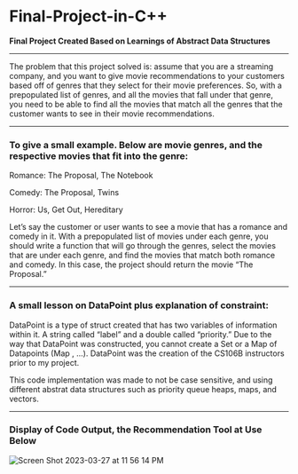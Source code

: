 # Final-Project-in-C++

**Final Project Created Based on Learnings of Abstract Data Structures**

---


The problem that this project solved is: assume that you are a streaming company, and you want to give movie recommendations to your customers based off of genres that they select for their movie preferences. So, with a prepopulated list of genres, and all the movies that fall under that genre, you need to be able to find all the movies that match all the genres that the customer wants to see in their movie recommendations.

---
 
### To give a small example. Below are movie genres, and the respective movies that fit into the genre:
   
Romance: The Proposal, The Notebook

Comedy: The Proposal, Twins


Horror: Us, Get Out, Hereditary


Let’s say the customer or user wants to see a movie that has a romance and comedy in it. With a prepopulated list of movies under each genre, you should write a function that will go through the genres, select the movies that are under each genre, and find the movies that match both romance and comedy. In this case, the project should return the movie “The Proposal.” 

---
### A small lesson on DataPoint plus explanation of constraint:

DataPoint is a type of struct created that has two variables of information within it. A string called “label” and a double called “priority.” Due to the way that DataPoint was constructed, you cannot create a Set or a Map of Datapoints (Map <DataPoint>, ...). DataPoint was the creation of the CS106B instructors prior to my project.

This code implementation was made to not be case sensitive, and using different abstrat data structures such as priority queue heaps, maps, and vectors.

---

### Display of Code Output, the Recommendation Tool at Use Below




![Screen Shot 2023-03-27 at 11 56 14 PM](https://github.com/user-attachments/assets/e96e514f-0f68-452b-8ea9-6f51eb1bbe63)
